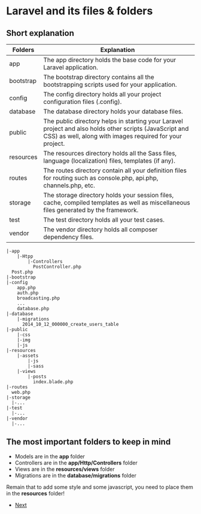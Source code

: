 # Laravel and its files & folders

## Short explanation

|  Folders        |  Explanation             |
|----------|-------------  |
| app |The app directory holds the base code for your Laravel application. |
| bootstrap |The bootstrap directory contains all the bootstrapping scripts used for your application.  |
| config | The config directory holds all your project configuration files (.config). |
| database | The database directory holds your database files.|
| public | The public directory helps in starting your Laravel project and also holds other scripts (JavaScript and CSS) as well, along with images required for your project. |
| resources | The resources directory holds all the Sass files, language (localization) files, templates (if any).|
| routes | The routes directory contain all your definition files for routing such as console.php, api.php, channels.php, etc. |
| storage | The storage directory holds your session files, cache, compiled templates as well as miscellaneous files generated by the framework. |
| test | The test directory holds all your test cases. |
| vendor | The vendor directory holds all composer dependency files. |

```console
|-app
    |-Htpp
        |-Controllers
          PostController.php
  Post.php
|-bootstrap
|-config
    app.php
    auth.php
    broadcasting.php
    ...
    database.php
|-database
    |-migrations
      2014_10_12_000000_create_users_table
|-public
    |-css
    |-img
    |-js
|-resources
    |-assets
        |-js
        |-sass
    |-views
        |-posts
          index.blade.php    
|-routes
  web.php
|-storage
  |-...
|-test
  |-...
|-vendor
  |-...

```

## The most important folders to keep in mind

* Models are in the **app** folder
* Controllers are in the **app/Http/Controllers** folder
* Views are in the **resources/views** folder
* Migrations are in the **database/migrations** folder

Remain that to add some style and some javascript, you need to place them in the **resources** folder!

- [Next](b.routes.md)